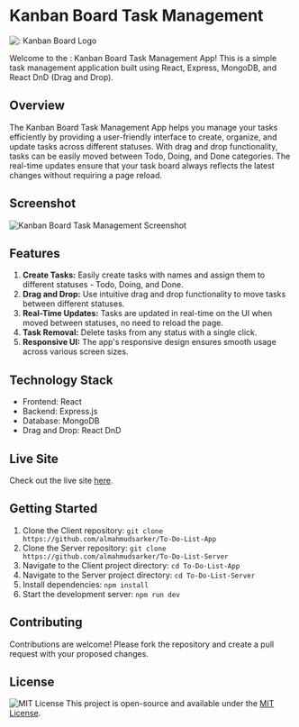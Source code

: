 # Kanban Board Task Management

![: Kanban Board Logo](https://images.unsplash.com/photo-1611224923853-80b023f02d71?ixlib=rb-4.0.3&ixid=M3wxMjA3fDB8MHxzZWFyY2h8OHx8a2FuYmFufGVufDB8fDB8fHww&auto=format&fit=crop&w=500&q=60)

Welcome to the : Kanban Board Task Management App! This is a simple task management application built using React, Express, MongoDB, and React DnD (Drag and Drop).

## Overview

The Kanban Board Task Management App helps you manage your tasks efficiently by providing a user-friendly interface to create, organize, and update tasks across different statuses. With drag and drop functionality, tasks can be easily moved between Todo, Doing, and Done categories. The real-time updates ensure that your task board always reflects the latest changes without requiring a page reload.

## Screenshot

![Kanban Board Task Management Screenshot](https://i.ibb.co/Lz7gCMT/1.jpg)

## Features

1. **Create Tasks:** Easily create tasks with names and assign them to different statuses - Todo, Doing, and Done.
2. **Drag and Drop:** Use intuitive drag and drop functionality to move tasks between different statuses.
3. **Real-Time Updates:** Tasks are updated in real-time on the UI when moved between statuses, no need to reload the page.
4. **Task Removal:** Delete tasks from any status with a single click.
5. **Responsive UI:** The app's responsive design ensures smooth usage across various screen sizes.

## Technology Stack

- Frontend: React
- Backend: Express.js
- Database: MongoDB
- Drag and Drop: React DnD

## Live Site

Check out the live site [here](https://64ecf1e609029d006cced868--cozy-pika-4464d1.netlify.app).

## Getting Started

1. Clone the Client repository: `git clone https://github.com/almahmudsarker/To-Do-List-App`
2. Clone the Server repository: `git clone https://github.com/almahmudsarker/To-Do-List-Server`
3. Navigate to the Client project directory: `cd To-Do-List-App`
4. Navigate to the Server project directory: `cd To-Do-List-Server`
5. Install dependencies: `npm install`
6. Start the development server: `npm run dev`

## Contributing

Contributions are welcome! Please fork the repository and create a pull request with your proposed changes.

## License
![MIT License](https://ibb.co/LN2SZx4)
This project is open-source and available under the [MIT License](https://opensource.org/licenses/MIT).
